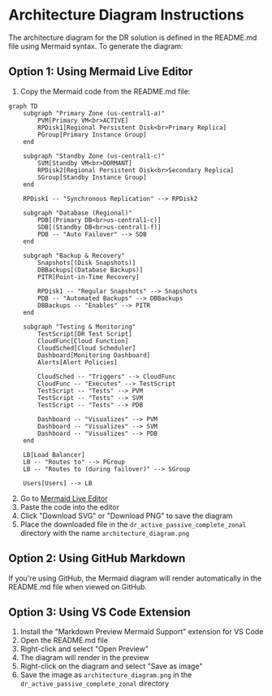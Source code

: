 # Architecture Diagram Instructions

The architecture diagram for the DR solution is defined in the README.md file using Mermaid syntax. To generate the diagram:

## Option 1: Using Mermaid Live Editor

1. Copy the Mermaid code from the README.md file:

```mermaid
graph TD
    subgraph "Primary Zone (us-central1-a)"
        PVM[Primary VM<br>ACTIVE]
        RPDisk1[Regional Persistent Disk<br>Primary Replica]
        PGroup[Primary Instance Group]
    end
    
    subgraph "Standby Zone (us-central1-c)"
        SVM[Standby VM<br>DORMANT]
        RPDisk2[Regional Persistent Disk<br>Secondary Replica]
        SGroup[Standby Instance Group]
    end
    
    RPDisk1 -- "Synchronous Replication" --> RPDisk2
    
    subgraph "Database (Regional)"
        PDB[(Primary DB<br>us-central1-c)]
        SDB[(Standby DB<br>us-central1-f)]
        PDB -- "Auto Failover" --> SDB
    end
    
    subgraph "Backup & Recovery"
        Snapshots[(Disk Snapshots)]
        DBBackups[(Database Backups)]
        PITR[Point-in-Time Recovery]
        
        RPDisk1 -- "Regular Snapshots" --> Snapshots
        PDB -- "Automated Backups" --> DBBackups
        DBBackups -- "Enables" --> PITR
    end
    
    subgraph "Testing & Monitoring"
        TestScript[DR Test Script]
        CloudFunc[Cloud Function]
        CloudSched[Cloud Scheduler]
        Dashboard[Monitoring Dashboard]
        Alerts[Alert Policies]
        
        CloudSched -- "Triggers" --> CloudFunc
        CloudFunc -- "Executes" --> TestScript
        TestScript -- "Tests" --> PVM
        TestScript -- "Tests" --> SVM
        TestScript -- "Tests" --> PDB
        
        Dashboard -- "Visualizes" --> PVM
        Dashboard -- "Visualizes" --> SVM
        Dashboard -- "Visualizes" --> PDB
    end
    
    LB[Load Balancer]
    LB -- "Routes to" --> PGroup
    LB -- "Routes to (during failover)" --> SGroup
    
    Users[Users] --> LB
```

2. Go to [Mermaid Live Editor](https://mermaid.live/)
3. Paste the code into the editor
4. Click "Download SVG" or "Download PNG" to save the diagram
5. Place the downloaded file in the `dr_active_passive_complete_zonal` directory with the name `architecture_diagram.png`

## Option 2: Using GitHub Markdown

If you're using GitHub, the Mermaid diagram will render automatically in the README.md file when viewed on GitHub.

## Option 3: Using VS Code Extension

1. Install the "Markdown Preview Mermaid Support" extension for VS Code
2. Open the README.md file
3. Right-click and select "Open Preview"
4. The diagram will render in the preview
5. Right-click on the diagram and select "Save as image"
6. Save the image as `architecture_diagram.png` in the `dr_active_passive_complete_zonal` directory
